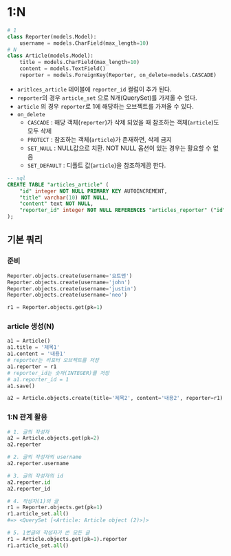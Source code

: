 # 1:N

```python
# 1
class Reporter(models.Model):
    username = models.CharField(max_length=10)
# N
class Article(models.Model):
    title = models.CharField(max_length=10)
    content = models.TextField()
    reporter = models.ForeignKey(Reporter, on_delete=models.CASCADE)
```

* `aritlces_article` 테이블에 `reporter_id` 컬럼이 추가 된다.
* `reporter`의 경우 `article_set` 으로 N개(QuerySet)를 가져올 수 있다.
* `article` 의 경우 `reporter`로 1에 해당하는 오브젝트를 가져올 수 있다.
* `on_delete`
  - `CASCADE` : 해당 객체(`reporter`)가 삭제 되었을 때 참조하는 객체(`article`)도 모두 삭제
  - `PROTECT` : 참조하는 객체(`article`)가 존재하면, 삭제 금지
  - `SET_NULL` : NULL값으로 치환. NOT NULL 옵션이 있는 경우는 활요할 수 없음
  - `SET_DEFAULT` : 디폴트 값(`article`)을 참조하게끔 한다.

```sql
-- sql
CREATE TABLE "articles_article" (
    "id" integer NOT NULL PRIMARY KEY AUTOINCREMENT, 
    "title" varchar(10) NOT NULL, 
    "content" text NOT NULL, 
    "reporter_id" integer NOT NULL REFERENCES "articles_reporter" ("id") DEFERRABLE INITIALLY DEFERRED
);
```



## 기본 쿼리

### 준비

```python
Reporter.objects.create(username='요트맨')
Reporter.objects.create(username='john')
Reporter.objects.create(username='justin')
Reporter.objects.create(username='neo')

r1 = Reporter.objects.get(pk=1) 
```


### article 생성(N)

```python
a1 = Article()
a1.title = '제목1'
a1.content = '내용1'
# reporter는 리포터 오브젝트를 저장
a1.reporter = r1
# reporter_id는 숫자(INTEGER)를 저장
# a1.reporter_id = 1 
a1.save()
```

```python
a2 = Article.objects.create(title='제목2', content='내용2', reporter=r1)
```

### 1:N 관계 활용

```python
# 1. 글의 작성자
a2 = Article.objects.get(pk=2)
a2.reporter

# 2. 글의 작성자의 username
a2.reporter.username

# 3. 글의 작성자의 id
a2.reporter.id
a2.reporter_id

# 4. 작성자(1)의 글
r1 = Reporter.objects.get(pk=1)
r1.article_set.all()
#=> <QuerySet [<Article: Article object (2)>]>

# 5. 1번글의 작성자가 쓴 모든 글
r1 = Article.objects.get(pk=1).reporter
r1.article_set.all()
```

